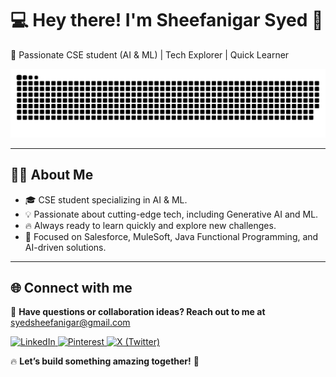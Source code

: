 # 💻 Hey there! I'm Sheefanigar Syed 👋  

🚀 Passionate CSE student (AI & ML) | Tech Explorer | Quick Learner

<p align="center">
  <img src="https://github.com/kaurpreetman/kaurpreetman/blob/main/grid-snake.svg" alt="snake animation"/>
</p>

---

## 👩‍💻 About Me  
- 🎓 CSE student specializing in AI & ML.
- 💡 Passionate about cutting-edge tech, including Generative AI and ML.  
- 🔥 Always ready to learn quickly and explore new challenges.
- 🎯 Focused on Salesforce, MuleSoft, Java Functional Programming, and AI-driven solutions.  

---


## 🌐 Connect with me
📩 **Have questions or collaboration ideas? Reach out to me at** [syedsheefanigar@gmail.com](mailto:syedsheefanigar@gmail.com)


<p align="left">
  <a href="https://www.linkedin.com/in/sheefanigar/" target="_blank" rel="noreferrer">
    <img src="https://static.vecteezy.com/system/resources/previews/017/339/624/original/linkedin-icon-free-png.png" alt="LinkedIn" width="40" height="40"/>
  </a>

  <a href="https://in.pinterest.com/sheefacharms/_profile/" target="_blank" rel="noreferrer">
    <img src="https://logos-world.net/wp-content/uploads/2020/09/Pinterest-Logo-2011-present.png" alt="Pinterest" width="40" height="40"/>
  </a>

  <a href="https://x.com/MysticNigar" target="_blank" rel="noreferrer">
    <img src="https://thumbs.dreamstime.com/b/twitter-new-logo-app-icon-logo-social-media-platform-logo-icon-new-twitter-logo-twitter-new-logo-app-icon-logo-social-305511782.jpg" alt="X (Twitter)" width="40" height="40"/>
  </a>
</p>

🔥 **Let’s build something amazing together!** 🚀  
